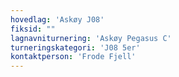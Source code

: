 ```yaml
---
hovedlag: 'Askøy J08'
fiksid: ""
lagnavniturnering: 'Askøy Pegasus C'
turneringskategori: 'J08 5er'
kontaktperson: 'Frode Fjell'
---
```

